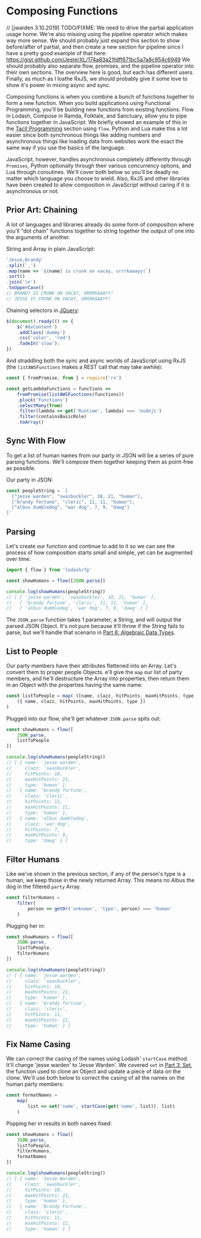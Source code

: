 # Composing Functions

// [jwarden 3.10.2019] TODO/FIXME: We need to drive the partial application usage home. We're also missing using the pipeline operator which makes way more sense. We should probably just expand this section to show before/after of partial, and then create a new section for pipeline since I have a pretty good example of that here: https://gist.github.com/JesterXL/174a83a21fdff671bc5a7a8c954c6949 We should probably also separate flow, promises, and the pipeline operator into their own sections. The overview here is good, but each has different users. Finally, as much as I loathe RxJS, we should probably give it some love to show it's power in mixing async and sync.

Composing functions is when you combine a bunch of functions together to form a new function. When you build applications using Functional Programming, you'll be building new functions from existing functions. Flow in Lodash, Compose in Ramda, Folktale, and Sanctuary, allow you to pipe functions together in JavaScript. We briefly showed an example of this in the [Tacit Programming](tacit_programming.md) section using `flow`. Python and Lua make this a lot easier since both synchronous things like adding numbers and asynchronous things like loading data from websites work the exact the same way if you use the basics of the language.

JavaScript, however, handles asynchronous completely differently through `Promises`, Python optionally through their various concurrency options, and Lua through coroutines. We'll cover both below so you'll be deadly no matter which language you choose to wield. Also, RxJS and other libraries have been created to allow composition in JavaScript without caring if it is asynchronous or not.

## Prior Art: Chaining

A lot of languages and libraries already do some form of composition where you'll "dot chain" functions together to string together the output of one into the arguments of another.

String and Array in plain JavaScript:

```javascript
'Jesse,Brandy'
.split(',')
.map(name => `${name} is crunk on vacay, urrrkaaayy!`)
.sort()
.join('\n')
.toUpperCase()
// BRANDY IS CRUNK ON VACAY, URRRKAAAYY!
// JESSE IS CRUNK ON VACAY, URRRKAAAYY!
```

Chaining selectors in [JQuery](https://jquery.com/):

```javascript
$(document).ready(() => {
    $('#dvContent')
    .addClass('dummy')
    .css('color', 'red')
    .fadeIn('slow');    
})
```

And straddling both the sync and async worlds of JavaScript using RxJS (the `listAWSFunctions` makes a REST call that may take awhile):

```javascript
const { fromPromise, from } = require('rx')

const getLambdaFunctions = functions => 
    fromPromise(listAWSFunctions(functions))
    .pluck('Functions')
    .selectMany(from)
    .filter(lambda => get('Runtime', lambda) === 'nodejs')
    .filter(containsBasicRole)
    .toArray()
```

## Sync With Flow

To get a list of human names from our party in JSON will be a series of pure parsing functions. We'll compose them together keeping them as point-free as possible.

Our party in JSON:

```javascript
const peopleString = `[
  ["jesse warden", "swasbuckler", 18, 21, "human"],
  ["brandy fortune", "cleric", 11, 11, "human"],
  ["albus dumbledog", "war dog", 7, 9, "dawg"]
]`
```

## Parsing

Let's create our function and continue to add to it so we can see the process of how composition starts small and simple, yet can be augmented over time.

```javascript
import { flow } from 'lodash/fp'

const showHumans = flow([JSON.parse])

console.log(showHumans(peopleString))
// [ [ 'jesse warden', 'swasbuckler', 18, 21, 'human' ],
//   [ 'brandy fortune', 'cleric', 11, 11, 'human' ],
//   [ 'albus dumbledog', 'war dog', 7, 9, 'dawg' ] ]
```

The `JSON.parse` function takes 1 parameter, a String, and will output the parsed JSON Object. It's not pure because it'll throw if the String fails to parse, but we'll handle that scenario in [Part 6: Algebraic Data Types](part6/README.md).

## List to People

Our party members have their attributes flattened into an Array. Let's convert them to proper people Objects. e'll give the `map` our list of party members, and he'll destructure the Array into properties, then return them in an Object with the properties having the same name:

```javascript
const listToPeople = map( ([name, clazz, hitPoints, maxHitPoints, type]) =>
    ({ name, clazz, hitPoints, maxHitPoints, type })
)
```

Plugged into our flow, she'll get whatever `JSON.parse` spits out:

```javascript
const showHumans = flow([
    JSON.parse,
    listToPeople
])

console.log(showHumans(peopleString))
// [ { name: 'jesse warden',
//     clazz: 'swasbuckler',
//     hitPoints: 18,
//     maxHitPoints: 21,
//     type: 'human' },
//   { name: 'brandy fortune',
//     clazz: 'cleric',
//     hitPoints: 11,
//     maxHitPoints: 11,
//     type: 'human' },
//   { name: 'albus dumbledog',
//     clazz: 'war dog',
//     hitPoints: 7,
//     maxHitPoints: 9,
//     type: 'dawg' } ]
```

## Filter Humans

Like we've shown in the previous section, if any of the person's type is a human, we keep those in the newly returned Array. This means no Albus the dog in the filtered `party` Array.

```javascript
const filterHumans =
    filter(
        person => getOr('unknown', 'type', person) === 'human'
    )
```

Plugging her in:

```javascript
const showHumans = flow([
    JSON.parse,
    listToPeople,
    filterHumans
])

console.log(showHumans(peopleString))
// [ { name: 'jesse warden',
//     clazz: 'swasbuckler',
//     hitPoints: 18,
//     maxHitPoints: 21,
//     type: 'human' },
//   { name: 'brandy fortune',
//     clazz: 'cleric',
//     hitPoints: 11,
//     maxHitPoints: 11,
//     type: 'human' } ]
```

## Fix Name Casing

We can correct the casing of the names using Lodash' `startCase` method. It'll change 'jesse warden' to 'Jesse Warden'. We covered `set` in [Part 3: Set](part3/set.md), the function used to clone an Object and update a piece of data on the clone. We'll use both below to correct the casing of all the names on the human party members:

```javascript
const formatNames =
    map(
        list => set('name', startCase(get('name', list)), list)
    )
```

Popping her in results in both names fixed:

```javascript
const showHumans = flow([
    JSON.parse,
    listToPeople,
    filterHumans,
    formatNames
])

console.log(showHumans(peopleString))
// [ { name: 'Jesse Warden',
//     clazz: 'swasbuckler',
//     hitPoints: 18,
//     maxHitPoints: 21,
//     type: 'human' },
//   { name: 'Brandy Fortune',
//     clazz: 'cleric',
//     hitPoints: 11,
//     maxHitPoints: 11,
//     type: 'human' } ]
```